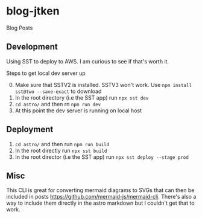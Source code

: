 # blog-jtken
Blog Posts

## Development

Using SST to deploy to AWS. I am curious to see if that's worth it.

Steps to get local dev server up

0. Make sure that SSTV2 is installed. SSTV3 won't work. Use `npm install sst@two --save-exact` to download
1. In the root directory (i.e the SST app) run `npx sst dev`
2. `cd astro/` and then rn `npm run dev`
3. At this point the dev server is running on local host

## Deployment

1. `cd astro/` and then run `npm run build`
2. In the root directly run `npx sst build`
3. In the root director (i.e the SST app) run `npx sst deploy --stage prod`

## Misc

This CLI is great for converting mermaid diagrams to SVGs that can then be included in posts https://github.com/mermaid-js/mermaid-cli. There's also a way to include them directly in the astro markdown but I couldn't get that to work.
